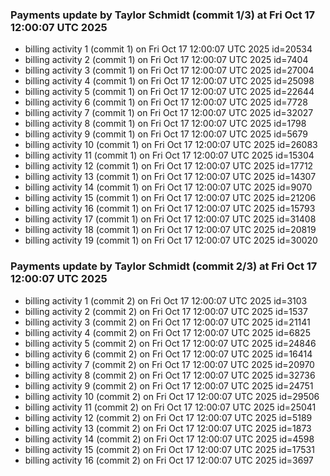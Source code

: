 
### Payments update by Taylor Schmidt (commit 1/3) at Fri Oct 17 12:00:07 UTC 2025
- billing activity 1 (commit 1) on Fri Oct 17 12:00:07 UTC 2025 id=20534
- billing activity 2 (commit 1) on Fri Oct 17 12:00:07 UTC 2025 id=7404
- billing activity 3 (commit 1) on Fri Oct 17 12:00:07 UTC 2025 id=27004
- billing activity 4 (commit 1) on Fri Oct 17 12:00:07 UTC 2025 id=25098
- billing activity 5 (commit 1) on Fri Oct 17 12:00:07 UTC 2025 id=22644
- billing activity 6 (commit 1) on Fri Oct 17 12:00:07 UTC 2025 id=7728
- billing activity 7 (commit 1) on Fri Oct 17 12:00:07 UTC 2025 id=32027
- billing activity 8 (commit 1) on Fri Oct 17 12:00:07 UTC 2025 id=1798
- billing activity 9 (commit 1) on Fri Oct 17 12:00:07 UTC 2025 id=5679
- billing activity 10 (commit 1) on Fri Oct 17 12:00:07 UTC 2025 id=26083
- billing activity 11 (commit 1) on Fri Oct 17 12:00:07 UTC 2025 id=15304
- billing activity 12 (commit 1) on Fri Oct 17 12:00:07 UTC 2025 id=17712
- billing activity 13 (commit 1) on Fri Oct 17 12:00:07 UTC 2025 id=14307
- billing activity 14 (commit 1) on Fri Oct 17 12:00:07 UTC 2025 id=9070
- billing activity 15 (commit 1) on Fri Oct 17 12:00:07 UTC 2025 id=21206
- billing activity 16 (commit 1) on Fri Oct 17 12:00:07 UTC 2025 id=15793
- billing activity 17 (commit 1) on Fri Oct 17 12:00:07 UTC 2025 id=31408
- billing activity 18 (commit 1) on Fri Oct 17 12:00:07 UTC 2025 id=20819
- billing activity 19 (commit 1) on Fri Oct 17 12:00:07 UTC 2025 id=30020

### Payments update by Taylor Schmidt (commit 2/3) at Fri Oct 17 12:00:07 UTC 2025
- billing activity 1 (commit 2) on Fri Oct 17 12:00:07 UTC 2025 id=3103
- billing activity 2 (commit 2) on Fri Oct 17 12:00:07 UTC 2025 id=1537
- billing activity 3 (commit 2) on Fri Oct 17 12:00:07 UTC 2025 id=21141
- billing activity 4 (commit 2) on Fri Oct 17 12:00:07 UTC 2025 id=6825
- billing activity 5 (commit 2) on Fri Oct 17 12:00:07 UTC 2025 id=24846
- billing activity 6 (commit 2) on Fri Oct 17 12:00:07 UTC 2025 id=16414
- billing activity 7 (commit 2) on Fri Oct 17 12:00:07 UTC 2025 id=20970
- billing activity 8 (commit 2) on Fri Oct 17 12:00:07 UTC 2025 id=32736
- billing activity 9 (commit 2) on Fri Oct 17 12:00:07 UTC 2025 id=24751
- billing activity 10 (commit 2) on Fri Oct 17 12:00:07 UTC 2025 id=29506
- billing activity 11 (commit 2) on Fri Oct 17 12:00:07 UTC 2025 id=25041
- billing activity 12 (commit 2) on Fri Oct 17 12:00:07 UTC 2025 id=5189
- billing activity 13 (commit 2) on Fri Oct 17 12:00:07 UTC 2025 id=1873
- billing activity 14 (commit 2) on Fri Oct 17 12:00:07 UTC 2025 id=4598
- billing activity 15 (commit 2) on Fri Oct 17 12:00:07 UTC 2025 id=17531
- billing activity 16 (commit 2) on Fri Oct 17 12:00:07 UTC 2025 id=3697
